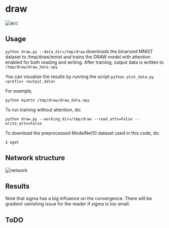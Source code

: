 # draw
![acc](../master/assests/rac_acc.png)

## Usage

`python draw.py --data_dir=/tmp/draw` downloads the binarized MNIST dataset to /tmp/draw/mnist and trains the DRAW model with attention enabled for both reading and writing. After training, output data is written to `/tmp/draw/draw_data.npy`

You can visualize the results by running the script `python plot_data.py <prefix> <output_data>`

For example, 

`python myattn /tmp/draw/draw_data.npy`

To run training without attention, do:

`python draw.py --working_dir=/tmp/draw --read_attn=False --write_attn=False`

To download the preprocessed ModelNet10 dataset used in this code, do:
```
$ wget
```

## Network structure
![network](../master/assests/attention_network.png)


## Results
Note that sigma has a big influence on the convergence. There will be gradient vanishing issue for the reader if sigma is too small.

## ToDO
